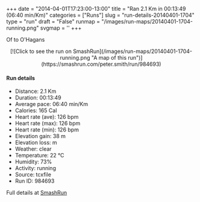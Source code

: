 +++
date = "2014-04-01T17:23:00-13:00"
title = "Ran 2.1 Km in 00:13:49 (06:40 min/Km)"
categories = ["Runs"]
slug = "run-details-20140401-1704"
type = "run"
draft = "False"
runmap = "/images/run-maps/20140401-1704-running.png"
svgmap = '<polyline points="64 96, 92 72, 98 67, 100 62, 86 47, 85 46, 80 32, 74 33, 75 21, 18 6, 15 5, 9 5, 6 12, 4 11, 0 11">'
+++

Of to O'Hagans 

<!--more-->

<center>
[![Click to see the run on SmashRun](/images/run-maps/20140401-1704-running.png "A map of this run")](https://smashrun.com/peter.smith/run/984693)
</center>

#### Run details

* Distance: 2.1 Km
* Duration: 00:13:49
* Average pace: 06:40 min/Km
* Calories: 165 Cal
* Heart rate (ave): 126 bpm
* Heart rate (max): 126 bpm
* Heart rate (min): 126 bpm
* Elevation gain: 38 m
* Elevation loss:  m
* Weather: clear
* Temperature: 22 &deg;C
* Humidity: 73%
* Activity: running
* Source: tcxfile
* Run ID: 984693

Full details at [SmashRun](https://smashrun.com/peter.smith/run/984693)